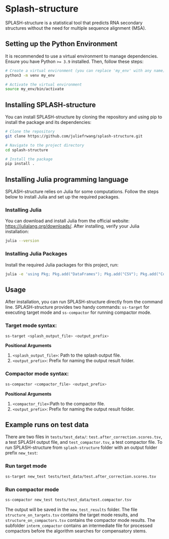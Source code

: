 # Splash-structure

SPLASH-structure is a statistical tool that predicts RNA secondary structures without the need for multiple sequence alignment (MSA).

## Setting up the Python Environment

It is recommended to use a virtual environment to manage dependencies. Ensure you have Python `>= 3.9` installed. Then, follow these steps:

```bash
# Create a virtual environment (you can replace 'my_env' with any name)
python3 -m venv my_env

# Activate the virtual environment
source my_env/bin/activate
```

## Installing SPLASH-structure
You can install SPLASH-structure by cloning the repository and using pip to install the package and its dependencies:

```bash
# Clone the repository
git clone https://github.com/juliefrwang/splash-structure.git

# Navigate to the project directory
cd splash-structure

# Install the package
pip install .
```

## Installing Julia programming language
SPLASH-structure relies on Julia for some computations. Follow the steps below to install Julia and set up the required packages.

### Installing Julia
You can download and install Julia from the official website: https://julialang.org/downloads/.
After installing, verify your Julia installation:
```bash
julia --version
```

### Installing Julia Packages
Install the required Julia packages for this project, run:
```bash
julia -e 'using Pkg; Pkg.add("DataFrames"); Pkg.add("CSV"); Pkg.add("Combinatorics")'
```

## Usage
After installation, you can run SPLASH-structure directly from the command line. SPLASH-structure provides two handy commands: `ss-target` for executing target mode and `ss-compactor` for running compactor mode.
### Target mode syntax:
```bash
ss-target <splash_output_file> <output_prefix>
```
__Positional Arguments__
1. `<splash_output_file>`: Path to the splash output file.
2. `<output_prefix>`: Prefix for naming the output result folder. 

### Compactor mode syntax:
```bash
ss-compactor <compactor_file> <output_prefix>
```
__Positional Arguments__
1. `<compactor_file>`:Path to the compactor file.
2. `<output_prefix>`: Prefix for naming the output result folder.

## Example runs on test data
There are two files in `tests/test_data/`: `test.after_correction.scores.tsv`, a test SPLASH output file, and `test_compactor.tsv`, a test compactor file. To run SPLASH-structure from `splash-structure` folder with an output folder prefix `new_test`:
### Run target mode
```bash
ss-target new_test tests/test_data/test.after_correction.scores.tsv
```
### Run compactor mode
```bash
ss-compactor new_test tests/test_data/test.compactor.tsv
```
The output will be saved in the `new_test_results` folder. The file `structure_on_targets.tsv` contains the target mode results, and `structure_on_compactors.tsv` contains the compactor mode results. The subfolder `interm_compactor` contains an intermediate file for processed compactors before the algorithm searches for compensatory stems.